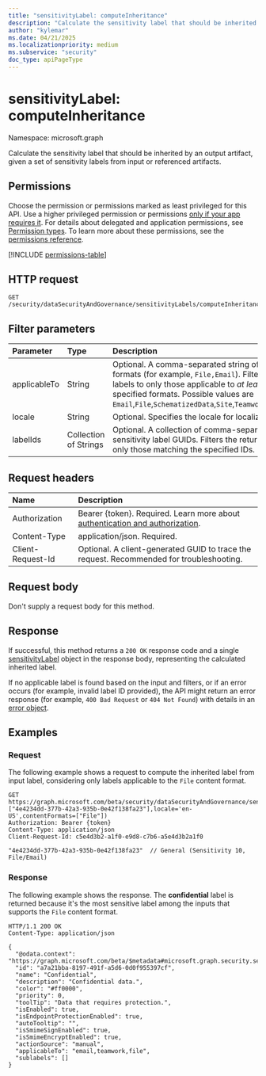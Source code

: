 ```yaml
---
title: "sensitivityLabel: computeInheritance"
description: "Calculate the sensitivity label that should be inherited by an output artifact, given a set of sensitivity labels from input or referenced artifacts."
author: "kylemar"
ms.date: 04/21/2025
ms.localizationpriority: medium
ms.subservice: "security"
doc_type: apiPageType
---
```


# sensitivityLabel: computeInheritance

Namespace: microsoft.graph

Calculate the sensitivity label that should be inherited by an output artifact, given a set of sensitivity labels from input or referenced artifacts.

## Permissions

Choose the permission or permissions marked as least privileged for this API. Use a higher privileged permission or permissions [only if your app requires it](/graph/permissions-overview#best-practices-for-using-microsoft-graph-permissions). For details about delegated and application permissions, see [Permission types](/graph/permissions-overview#permission-types). To learn more about these permissions, see the [permissions reference](/graph/permissions-reference).

<!-- {
  "blockType": "permissions",
  "name": "sensitivitylabel-computeinheritance-permissions"
} -->
[!INCLUDE [permissions-table](../includes/permissions/sensitivitylabel-computeinheritance-permissions.md)]

## HTTP request

```http
GET /security/dataSecurityAndGovernance/sensitivityLabels/computeInheritance
```

## Filter parameters

| Parameter      | Type                  | Description                                                                                                                                                                                                                                                                                           |
| :------------- | :-------------------  | :---------------------------------------------------------------------------------------------------------------------------------------------------------------------------------------------------------------------------------------------------------------------------------------------------- |
| applicableTo   | String           | Optional. A comma-separated string of content formats (for example, `File,Email`). Filters the returned labels to only those applicable to *at least one* of the specified formats. Possible values are `Email`,`File`,`SchematizedData`,`Site`,`Teamwork`,`UnifiedGroup`. |
| locale         | String                | Optional. Specifies the locale for localizable fields. |
| labelIds       | Collection of Strings | Optional. A collection of comma-separated string of sensitivity label GUIDs. Filters the returned labels to only those matching the specified IDs. |

## Request headers

| Name                | Description                                                                                                                                 |
| :------------------ | :------------------------------------------------------------------------------------------------------------------------------------------ |
| Authorization       | Bearer {token}. Required. Learn more about [authentication and authorization](/graph/auth/auth-concepts).                                |
| Content-Type        | application/json. Required.                                                                                                                 |
| Client-Request-Id   | Optional. A client-generated GUID to trace the request. Recommended for troubleshooting.                                                  |

## Request body

Don't supply a request body for this method.

## Response

If successful, this method returns a `200 OK` response code and a single [sensitivityLabel](../resources/security-sensitivitylabel.md) object in the response body, representing the calculated inherited label.

If no applicable label is found based on the input and filters, or if an error occurs (for example, invalid label ID provided), the API might return an error response (for example, `400 Bad Request` or `404 Not Found`) with details in an [error object](/graph/errors).

## Examples

### Request

The following example shows a request to compute the inherited label from input label, considering only labels applicable to the `File` content format.

<!-- {
  "blockType": "request",
  "name": "compute_inheritance_from_labels"
} -->
```msgraph-interactive
GET https://graph.microsoft.com/beta/security/dataSecurityAndGovernance/sensitivityLabels/computeInheritance(labelIds=["4e4234dd-377b-42a3-935b-0e42f138fa23"],locale='en-US',contentFormats=["File"])
Authorization: Bearer {token}
Content-Type: application/json
Client-Request-Id: c5e4d3b2-a1f0-e9d8-c7b6-a5e4d3b2a1f0

"4e4234dd-377b-42a3-935b-0e42f138fa23"  // General (Sensitivity 10, File/Email)
```

### Response

The following example shows the response. The **confidential** label is returned because it's the most sensitive label among the inputs that supports the `File` content format.

<!-- {
  "blockType": "response",
  "truncated": true,
  "@odata.type": "microsoft.graph.security.sensitivityLabel"
} -->
```http
HTTP/1.1 200 OK
Content-Type: application/json

{
  "@odata.context": "https://graph.microsoft.com/beta/$metadata#microsoft.graph.security.sensitivityLabel",
  "id": "a7a21bba-8197-491f-a5d6-0d0f955397cf",
  "name": "Confidential",
  "description": "Confidential data.",
  "color": "#ff0000",
  "priority": 0,
  "toolTip": "Data that requires protection.",
  "isEnabled": true,
  "isEndpointProtectionEnabled": true,
  "autoTooltip": "",
  "isSmimeSignEnabled": true,
  "isSmimeEncryptEnabled": true,
  "actionSource": "manual",
  "applicableTo": "email,teamwork,file",
  "sublabels": []
}
```
